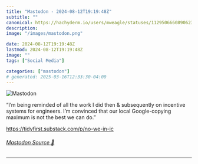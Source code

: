 ```yaml
---
title: "Mastodon - 2024-08-12T19:19:48Z"
subtitle: ""
canonical: https://hachyderm.io/users/mweagle/statuses/112950666089062395
description:
image: "/images/mastodon.png"

date: 2024-08-12T19:19:48Z
lastmod: 2024-08-12T19:19:48Z
image: ""
tags: ["Social Media"]

categories: ["mastodon"]
# generated: 2025-03-16T12:33:30-04:00
---
```

![Mastodon](/images/mastodon.png)

<p>“I’m being reminded of all the work I did then &amp; subsequently on incentive systems for engineers. I’m convinced that our local Google-copying maximum is not the best we can do.”</p><p><a href="https://tidyfirst.substack.com/p/no-we-in-ic" target="_blank" rel="nofollow noopener noreferrer" translate="no"><span class="invisible">https://</span><span class="ellipsis">tidyfirst.substack.com/p/no-we</span><span class="invisible">-in-ic</span></a></p>


###### [Mastodon Source 🐘](https://hachyderm.io/@mweagle/112950666089062395)

___
